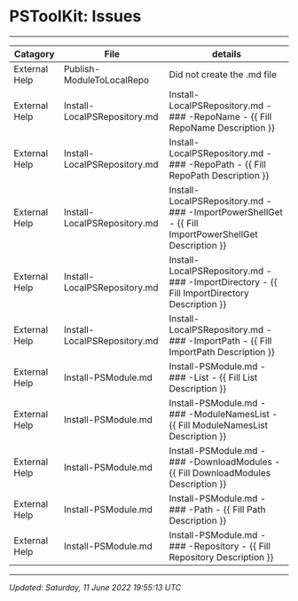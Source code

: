 ﻿# PSToolKit: Issues

---

| Catagory      | File                         | details                                                                                              |
| ------------- | ---------------------------- | ---------------------------------------------------------------------------------------------------- |
| External Help | Publish-ModuleToLocalRepo    | Did not create the .md file                                                                          |
| External Help | Install-LocalPSRepository.md | Install-LocalPSRepository.md - ### -RepoName - {{ Fill RepoName Description }}                       |
| External Help | Install-LocalPSRepository.md | Install-LocalPSRepository.md - ### -RepoPath - {{ Fill RepoPath Description }}                       |
| External Help | Install-LocalPSRepository.md | Install-LocalPSRepository.md - ### -ImportPowerShellGet - {{ Fill ImportPowerShellGet Description }} |
| External Help | Install-LocalPSRepository.md | Install-LocalPSRepository.md - ### -ImportDirectory - {{ Fill ImportDirectory Description }}         |
| External Help | Install-LocalPSRepository.md | Install-LocalPSRepository.md - ### -ImportPath - {{ Fill ImportPath Description }}                   |
| External Help | Install-PSModule.md          | Install-PSModule.md - ### -List - {{ Fill List Description }}                                        |
| External Help | Install-PSModule.md          | Install-PSModule.md - ### -ModuleNamesList - {{ Fill ModuleNamesList Description }}                  |
| External Help | Install-PSModule.md          | Install-PSModule.md - ### -DownloadModules - {{ Fill DownloadModules Description }}                  |
| External Help | Install-PSModule.md          | Install-PSModule.md - ### -Path - {{ Fill Path Description }}                                        |
| External Help | Install-PSModule.md          | Install-PSModule.md - ### -Repository - {{ Fill Repository Description }}                            |

---

*Updated: Saturday, 11 June 2022 19:55:13 UTC*
